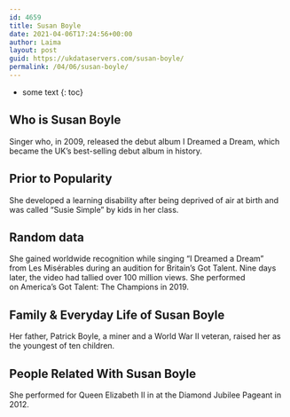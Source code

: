 ```yaml
---
id: 4659
title: Susan Boyle
date: 2021-04-06T17:24:56+00:00
author: Laima
layout: post
guid: https://ukdataservers.com/susan-boyle/
permalink: /04/06/susan-boyle/
---
```


* some text
{: toc}


## Who is Susan Boyle
                  
                  
                  
Singer who, in 2009, released the debut album I Dreamed a Dream, which became the UK&#8217;s best-selling debut album in history. 
                  
              
            
              
            
                
                
                
## Prior to Popularity
                  
                  
                  
She developed a learning disability after being deprived of air at birth and was called &#8220;Susie Simple&#8221; by kids in her class. 
                  
              
            
              
            
                
                
                
## Random data
                  
                  
                  
She gained worldwide recognition while singing &#8220;I Dreamed a Dream&#8221; from Les Misérables during an audition for Britain&#8217;s Got Talent. Nine days later, the video had tallied over 100 million views. She performed on America&#8217;s Got Talent: The Champions in 2019. 
                  
              
            
              
            
                
                
                
## Family & Everyday Life of Susan Boyle
                  
                  
                  
Her father, Patrick Boyle, a miner and a World War II veteran, raised her as the youngest of ten children. 
                  
              
            
              
            
                
                
                
## People Related With Susan Boyle
                  
                  
                  
She performed for Queen Elizabeth II in at the Diamond Jubilee Pageant in 2012. 
                  
              
            
              
            
                
              
            
              
              
            
            
              
            
          
          
          